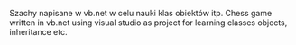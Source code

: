 Szachy napisane w vb.net w celu nauki klas obiektów itp.
Chess game written in vb.net using visual studio as project for learning classes objects, inheritance etc.
